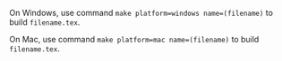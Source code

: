 On Windows, use command `make platform=windows name=(filename)` to build `filename.tex`.

On Mac, use command `make platform=mac name=(filename)` to build `filename.tex`.
